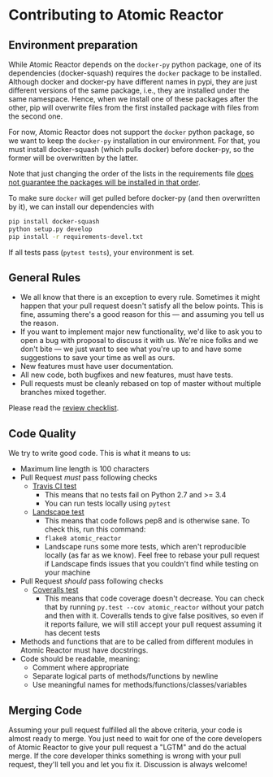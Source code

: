 # Contributing to Atomic Reactor

## Environment preparation

While Atomic Reactor depends on the `docker-py` python package, one of its
dependencies (docker-squash) requires the `docker` package to be installed.
Although docker and docker-py have different names in pypi, they are just
different versions of the same package, i.e., they are installed under the same
namespace. Hence, when we install one of these packages after the other, pip
will overwrite files from the first installed package with files from the second
one.

For now, Atomic Reactor does not support the `docker` python package, so we want
to keep the `docker-py` installation in our environment. For that, you must
install docker-squash (which pulls docker) before docker-py, so the former will
be overwritten by the latter.

Note that just changing the order of the lists in the requirements file [does
not guarantee the packages will be installed in that order][].

To make sure `docker` will get pulled before docker-py (and then overwritten by
it), we can install our dependencies with

```bash
pip install docker-squash
python setup.py develop
pip install -r requirements-devel.txt
```

If all tests pass (`pytest tests`), your environment is set.

## General Rules

- We all know that there is an exception to every rule. Sometimes it might
  happen that your pull request doesn't satisfy all the below points. This is
  fine, assuming there's a good reason for this ― and assuming you tell us the
  reason.
- If you want to implement major new functionality, we'd like to ask you to open
  a bug with proposal to discuss it with us. We're nice folks and we don't bite
  ― we just want to see what you're up to and have some suggestions to save your
  time as well as ours.
- New features must have user documentation.
- All new code, both bugfixes and new features, must have tests.
- Pull requests must be cleanly rebased on top of master without multiple
  branches mixed together.

Please read the [review checklist][].

## Code Quality

We try to write good code. This is what it means to us:

- Maximum line length is 100 characters
- Pull Request *must* pass following checks
  - [Travis CI test][]
    - This means that no tests fail on Python 2.7 and >= 3.4
    - You can run tests locally using `pytest`
  - [Landscape test][]
    - This means that code follows pep8 and is otherwise sane. To check this,
      run this command:
    - `flake8 atomic_reactor`
    - Landscape runs some more tests, which aren't reproducible locally (as far
      as we know). Feel free to rebase your pull request if Landscape finds
      issues that you couldn't find while testing on your machine
- Pull Request *should* pass following checks
  - [Coveralls test][]
    - This means that code coverage doesn't decrease. You can check that by
    running `py.test --cov atomic_reactor` without your patch and then with it.
    Coveralls tends to give false positives, so even if it reports failure, we
    will still accept your pull request assuming it has decent tests
- Methods and functions that are to be called from different modules in Atomic
  Reactor must have docstrings.
- Code should be readable, meaning:
  - Comment where appropriate
  - Separate logical parts of methods/functions by newline
  - Use meaningful names for methods/functions/classes/variables

## Merging Code

Assuming your pull request fulfilled all the above criteria, your code is almost
ready to merge. You just need to wait for one of the core developers of Atomic
Reactor to give your pull request a "LGTM" and do the actual merge. If the core
developer thinks something is wrong with your pull request, they'll tell you and
let you fix it. Discussion is always welcome!

[does not guarantee the packages will be installed in that order]: https://pip.pypa.io/en/stable/reference/pip_install/#installation-order
[review checklist]: https://osbs.readthedocs.io/en/latest/contributors.html#submitting-changes
[Travis CI test]: https://travis-ci.org/containerbuildsystem/atomic-reactor
[Landscape test]: https://landscape.io/github/containerbuildsystem/atomic-reactor
[Coveralls test]: https://coveralls.io/r/containerbuildsystem/atomic-reactor
